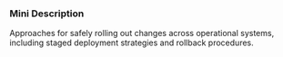 ### Mini Description

Approaches for safely rolling out changes across operational systems, including staged deployment strategies and rollback procedures.
